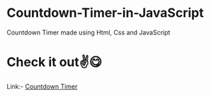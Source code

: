 # Countdown-Timer-in-JavaScript
Countdown Timer made using Html, Css and JavaScript
<br>
# Check it out✌😋 
Link:- <a href="https://advaittrivedi1122.github.io/Countdown-Timer-in-JavaScript/" target="_blank">Countdown Timer</a>
